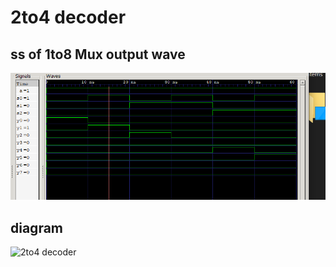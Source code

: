 # 2to4 decoder

## ss of 1to8 Mux output wave

![2to4 decoder](../1to8mux.png)

## diagram

![2to4 decoder](https://www.tutorialspoint.com/digital_circuits/images/2_to_4_decoder.jpg)

